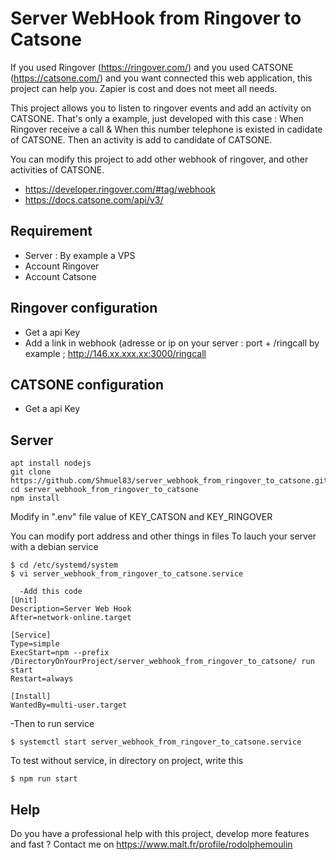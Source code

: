 # Server WebHook from Ringover to Catsone
If you used Ringover (https://ringover.com/) and you used CATSONE (https://catsone.com/) and you want connected this web application, this project can help you.
Zapier is cost and does not meet all needs.

This project allows you to listen to ringover events and add an activity on CATSONE.
That's only a example, just developed with this case  : 
When Ringover receive a call
&
When this number telephone is existed in cadidate of CATSONE.
Then an activity is add to candidate of CATSONE.

You can modify this project to add other webhook of ringover, and other activities of CATSONE.
* https://developer.ringover.com/#tag/webhook
* https://docs.catsone.com/api/v3/

## Requirement
* Server : By example a VPS
* Account Ringover
* Account Catsone

## Ringover configuration
* Get a api Key
* Add a link in webhook (adresse or ip on your server : port + /ringcall by example ;  http://146.xx.xxx.xx:3000/ringcall

## CATSONE configuration
* Get a api Key

## Server
```
apt install nodejs
git clone https://github.com/Shmuel83/server_webhook_from_ringover_to_catsone.git
cd server_webhook_from_ringover_to_catsone
npm install
```
Modify in ".env" file value of KEY_CATSON and KEY_RINGOVER

You can modify port address and other things in files
To lauch your server with a debian service
```
$ cd /etc/systemd/system
$ vi server_webhook_from_ringover_to_catsone.service
```
```
  -Add this code
[Unit]
Description=Server Web Hook
After=network-online.target

[Service]
Type=simple
ExecStart=npm --prefix /DirectoryOnYourProject/server_webhook_from_ringover_to_catsone/ run start
Restart=always

[Install]
WantedBy=multi-user.target
```
  -Then to run service
```
$ systemctl start server_webhook_from_ringover_to_catsone.service
```
To test without service, in directory on project, write this
```
$ npm run start
```

## Help
Do you have a professional help with this project, develop more features and fast ?
Contact me on https://www.malt.fr/profile/rodolphemoulin
